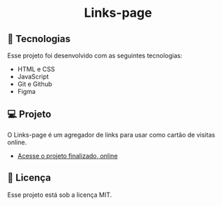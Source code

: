 <h1 align="center"> Links-page </h1>


## 🚀 Tecnologias

Esse projeto foi desenvolvido com as seguintes tecnologias:

- HTML e CSS
- JavaScript
- Git e Github
- Figma

## 💻 Projeto

O Links-page é um agregador de links para usar como cartão de visitas online.

- [Acesse o projeto finalizado, online](https://paulohervatin.github.io/links-pages/)

## :memo: Licença

Esse projeto está sob a licença MIT.